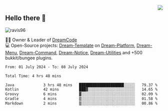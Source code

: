 <img align='right' src="https://github-readme-stats.vercel.app/api?username=Ravis96&show_icons=true">

## Hello there 👋
<p align="left"> <img src="https://komarev.com/ghpvc/?username=ravis96&label=Profile%20views&color=0e75b6&style=flat" alt="ravis96" /> </p>

👨‍💻 Owner & Leader of [DreamCode](https://github.com/DreamPoland) <br>
💻 Open-Source projects: [Dream-Template](https://github.com/DreamPoland/dream-template) on [Dream-Platform](https://github.com/DreamPoland/dream-platform), [Dream-Menu](https://github.com/DreamPoland/dream-menu), [Dream-Command](https://github.com/DreamPoland/dream-command), [Dream-Notice](https://github.com/DreamPoland/dream-notice), [Dream-Utilities](https://github.com/DreamPoland/dream-utilities) and +500 bukkit/bungee plugins.

<!--START_SECTION:waka-->

```txt
From: 01 July 2024 - To: 08 July 2024

Total Time: 4 hrs 48 mins

Java             3 hrs 48 mins   ████████████████████░░░░░   79.37 %
Kotlin           42 mins         ███▓░░░░░░░░░░░░░░░░░░░░░   14.65 %
Groovy           6 mins          ▓░░░░░░░░░░░░░░░░░░░░░░░░   02.09 %
Gradle           4 mins          ▒░░░░░░░░░░░░░░░░░░░░░░░░   01.58 %
Markdown         2 mins          ▒░░░░░░░░░░░░░░░░░░░░░░░░   00.86 %
```

<!--END_SECTION:waka-->
